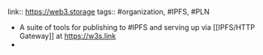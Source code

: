 link:: https://web3.storage
tags:: #organization, #IPFS, #PLN

- A suite of tools for publishing to #IPFS and serving up via [[IPFS/HTTP Gateway]] at https://w3s.link
-